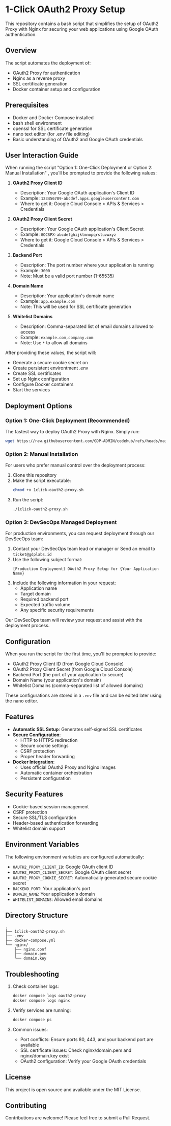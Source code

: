 # 1-Click OAuth2 Proxy Setup

This repository contains a bash script that simplifies the setup of OAuth2 Proxy with Nginx for securing your web applications using Google OAuth authentication.

## Overview

The script automates the deployment of:
- OAuth2 Proxy for authentication
- Nginx as a reverse proxy
- SSL certificate generation
- Docker container setup and configuration

## Prerequisites

- Docker and Docker Compose installed
- bash shell environment
- openssl for SSL certificate generation
- nano text editor (for .env file editing)
- Basic understanding of OAuth2 and Google OAuth credentials

## User Interaction Guide

When running the script "Option 1: One-Click Deployment or Option 2: Manual Installation" , you'll be prompted to provide the following values:

1. **OAuth2 Proxy Client ID**
   - Description: Your Google OAuth application's Client ID
   - Example: `123456789-abcdef.apps.googleusercontent.com`
   - Where to get it: Google Cloud Console > APIs & Services > Credentials

2. **OAuth2 Proxy Client Secret**
   - Description: Your Google OAuth application's Client Secret
   - Example: `GOCSPX-abcdefghijklmnopqrstuvwxyz`
   - Where to get it: Google Cloud Console > APIs & Services > Credentials

3. **Backend Port**
   - Description: The port number where your application is running
   - Example: `3000`
   - Note: Must be a valid port number (1-65535)

4. **Domain Name**
   - Description: Your application's domain name
   - Example: `app.example.com`
   - Note: This will be used for SSL certificate generation

5. **Whitelist Domains**
   - Description: Comma-separated list of email domains allowed to access
   - Example: `example.com,company.com`
   - Note: Use `*` to allow all domains

After providing these values, the script will:
- Generate a secure cookie secret on
- Create persistent environtment .env
- Create SSL certificates
- Set up Nginx configuration
- Configure Docker containers
- Start the services

## Deployment Options

### Option 1: One-Click Deployment (Recommended)
The fastest way to deploy OAuth2 Proxy with Nginx. Simply run:
```bash
wget https://raw.githubusercontent.com/GDP-ADMIN/codehub/refs/heads/main/oauth2-proxy/1click-oauth2-proxy.sh -O 1click-oauth2-proxy.sh | chmod a+x 1click-oauth2-proxy.sh; ./1click-oauth2-proxy.sh
```

### Option 2: Manual Installation
For users who prefer manual control over the deployment process:
1. Clone this repository
2. Make the script executable:
   ```bash
   chmod +x 1click-oauth2-proxy.sh
   ```
3. Run the script:
   ```bash
   ./1click-oauth2-proxy.sh
   ```

### Option 3: DevSecOps Managed Deployment
For production environments, you can request deployment through our DevSecOps team:

1. Contact your DevSecOps team lead or manager
   or
   Send an email to `ticket@gdplabs.id`
3. Use the following subject format:
   ```
   [Production Deployment] OAuth2 Proxy Setup for {Your Application Name}
   ```
3. Include the following information in your request:
   - Application name
   - Target domain
   - Required backend port
   - Expected traffic volume
   - Any specific security requirements

Our DevSecOps team will review your request and assist with the deployment process.

## Configuration

When you run the script for the first time, you'll be prompted to provide:

- OAuth2 Proxy Client ID (from Google Cloud Console)
- OAuth2 Proxy Client Secret (from Google Cloud Console)
- Backend Port (the port of your application to secure)
- Domain Name (your application's domain)
- Whitelist Domains (comma-separated list of allowed domains)

These configurations are stored in a `.env` file and can be edited later using the nano editor.

## Features

- **Automatic SSL Setup**: Generates self-signed SSL certificates
- **Secure Configuration**: 
  - HTTP to HTTPS redirection
  - Secure cookie settings
  - CSRF protection
  - Proper header forwarding
- **Docker Integration**:
  - Uses official OAuth2 Proxy and Nginx images
  - Automatic container orchestration
  - Persistent configuration

## Security Features

- Cookie-based session management
- CSRF protection
- Secure SSL/TLS configuration
- Header-based authentication forwarding
- Whitelist domain support

## Environment Variables

The following environment variables are configured automatically:

- `OAUTH2_PROXY_CLIENT_ID`: Google OAuth client ID
- `OAUTH2_PROXY_CLIENT_SECRET`: Google OAuth client secret
- `OAUTH2_PROXY_COOKIE_SECRET`: Automatically generated secure cookie secret
- `BACKEND_PORT`: Your application's port
- `DOMAIN_NAME`: Your application's domain
- `WHITELIST_DOMAINS`: Allowed email domains

## Directory Structure

```
.
├── 1click-oauth2-proxy.sh
├── .env
├── docker-compose.yml
└── nginx/
    ├── nginx.conf
    ├── domain.pem
    └── domain.key
```

## Troubleshooting

1. Check container logs:
   ```bash
   docker compose logs oauth2-proxy
   docker compose logs nginx
   ```

2. Verify services are running:
   ```bash
   docker compose ps
   ```

3. Common issues:
   - Port conflicts: Ensure ports 80, 443, and your backend port are available
   - SSL certificate issues: Check nginx/domain.pem and nginx/domain.key exist
   - OAuth2 configuration: Verify your Google OAuth credentials

## License

This project is open source and available under the MIT License.

## Contributing

Contributions are welcome! Please feel free to submit a Pull Request. 